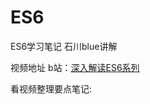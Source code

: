 # ES6
ES6学习笔记 石川blue讲解

视频地址 b站：[深入解读ES6系列](https://www.bilibili.com/video/av20327829/)

看视频整理要点笔记:
